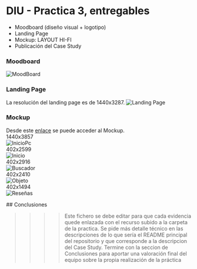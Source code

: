 # DIU - Practica 3, entregables

- Moodboard (diseño visual + logotipo)   
- Landing Page
- Mockup: LAYOUT HI-FI
- Publicación del Case Study

### Moodboard

![MoodBoard](moodboard.png)

### Landing Page
La resolución del landing page es de 1440x3287.
![Landing Page](Landing%20Page.png)

### Mockup
Desde este [enlace](https://www.figma.com/proto/qLc8fQZwTATccx86u86e7Y/LandingPageEconnection?node-id=80-230&t=7UTSVONJVLbxbsSK-1&scaling=scale-down&content-scaling=fixed&page-id=0%3A1&starting-point-node-id=80%3A230) se puede acceder al Mockup.
<br>
1440x3857
<br>
![InicioPc](InicioPc.png)
<br>
402x2599
<br>
![Inicio](Inicio.png)
<br>
402x2916
<br>
![Buscador](Buscador.png)
<br>
402x2410
<br>
![Objeto](Objeto.png)
<br>
402x1494
<br>
![Reseñas](Reseñas.png)


## Conclusiones

>>>> Este fichero se debe editar para que cada evidencia quede enlazada con el recurso subido a la carpeta de la practica. Se pide más detalle técnico en las descripciones de lo que sería el README principal del repositorio y que corresponde a la descripcion del Case Study.
>>>> Termine con la seccion de Conclusiones para aportar una valoración final del equipo sobre la propia realización de la práctica
